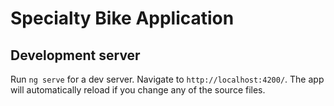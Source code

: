 # Specialty Bike Application

## Development server

Run `ng serve` for a dev server. Navigate to `http://localhost:4200/`. The app will automatically reload if you change any of the source files.